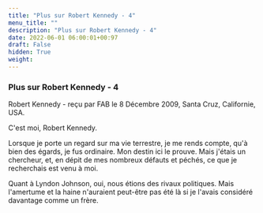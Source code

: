 ```yaml
---
title: "Plus sur Robert Kennedy - 4"
menu_title: ""
description: "Plus sur Robert Kennedy - 4"
date: 2022-06-01 06:00:01+00:97
draft: False
hidden: True
weight:
---
```

### Plus sur Robert Kennedy - 4

Robert Kennedy - reçu par FAB le 8 Décembre 2009, Santa Cruz, Californie, USA.

C'est moi, Robert Kennedy.

Lorsque je porte un regard sur ma vie terrestre, je me rends compte, qu'à bien des égards, je fus ordinaire. Mon destin ici le prouve. Mais j'étais un chercheur, et, en dépit de mes nombreux défauts et péchés, ce que je recherchais est venu à moi.

Quant à Lyndon Johnson, oui, nous étions des rivaux politiques. Mais l'amertume et la haine n'auraient peut-être pas été là si je l'avais considéré davantage comme un frère.